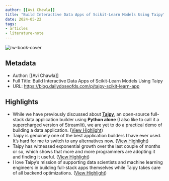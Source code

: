 ```yaml
---
author: [[Avi Chawla]]
title: "Build Interactive Data Apps of Scikit-Learn Models Using Taipy"
date: 2024-05-22
tags: 
- articles
- literature-note
---
```

![rw-book-cover](https://substackcdn.com/image/fetch/f_auto,q_auto:good,fl_progressive:steep/https%3A%2F%2Fsubstack-post-media.s3.amazonaws.com%2Fpublic%2Fimages%2Fee1b2ad5-6264-448e-8110-edf223dc962a_1638x1180.gif)

## Metadata
- Author: [[Avi Chawla]]
- Full Title: Build Interactive Data Apps of Scikit-Learn Models Using Taipy
- URL: https://blog.dailydoseofds.com/p/taipy-scikit-learn-app

## Highlights
- While we have previously discussed about **[Taipy](https://github.com/Avaiga/taipy)**, an open-source full-stack data application builder using **Python alone** (I also like to call it a supercharged version of Streamlit), we are yet to do a practical demo of building a data application. ([View Highlight](https://read.readwise.io/read/01hyeb8kw13trz1rgb13jfc8j1))
- Taipy is genuinely one of the best application builders I have ever used. It’s hard for me to switch to any alternatives now. ([View Highlight](https://read.readwise.io/read/01hyebd6nxf0c7yyjxqppwh6ce))
- Taipy has witnessed exponential growth over the last couple of months or so, which shows that more and more programmers are adopting it and finding it useful. ([View Highlight](https://read.readwise.io/read/01hyebdryjp5qesqz76bvchnwq))
- I love Taipy’s mission of supporting data scientists and machine learning engineers in building full-stack apps themselves while Taipy takes care of all backend optimizations. ([View Highlight](https://read.readwise.io/read/01hyebe16bznhvtt6xef5rts6t))
